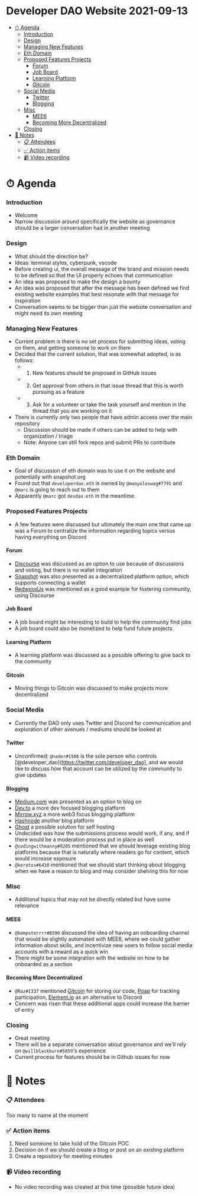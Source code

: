 <h1>Developer DAO Website 2021-09-13</h1>

- [⏱ Agenda](#-agenda)
    - [Introduction](#introduction)
    - [Design](#design)
    - [Managing New Features](#managing-new-features)
    - [Eth Domain](#eth-domain)
    - [Proposed Features Projects](#proposed-features-projects)
      - [Forum](#forum)
      - [Job Board](#job-board)
      - [Learning Platform](#learning-platform)
      - [Gitcoin](#gitcoin)
    - [Social Media](#social-media)
      - [Twitter](#twitter)
      - [Blogging](#blogging)
    - [Misc](#misc)
      - [MEE6](#mee6)
      - [Becoming More Decentralized](#becoming-more-decentralized)
    - [Closing](#closing)
- [📝 Notes](#-notes)
    - [📋 Attendees](#-attendees)
    - [✅ Action items](#-action-items)
    - [📹 Video recording](#-video-recording)

# ⏱ Agenda

### Introduction

- Welcome
- Narrow discussion around specifically the website as governance should be a larger conversation had in another meeting

### Design

- What should the direction be?
- Ideas: terminal styles, cyberpunk, vscode
- Before creating ui, the overall message of the brand and mission needs to be defined so that the UI properly echoes that communication
- An idea was proposed to make the design a bounty
- An idea was proposed that after the message has been defined we find existing website examples that best resonate with that message for inspiration
- Conversation seems to be bigger than just the website conversation and might need its own meeting

### Managing New Features

- Current problem is there is no set process for submitting ideas, voting on them, and getting someone to work on them
- Decided that the current solution, that was somewhat adopted, is as follows:
  - 1. New features should be proposed in GitHub issues
  - 2. Get approval from others in that issue thread that this is worth pursuing as a feature
  - 3. Ask for a volunteer or take the task yourself and mention in the thread that you are working on it
- There is currently only two people that have admin access over the main repository
  - Discussion should be made if others can be added to help with organization / triage
  - Note: Anyone can still fork repos and submit PRs to contribute

### Eth Domain

- Goal of discussion of eth domain was to use it on the website and potentially with snapshot.org
- Found out that `developerdao.eth` is owned by `@manyoloswag#7791` and `@marc` is going to reach out to them
- Apparently `@marc` got `devdao.eth` in the meantime

### Proposed Features Projects

- A few features were discussed but ultimately the main one that came up was a Forum to centralize the information regarding topics versus having everything on Discord

#### Forum

- [Discourse](https://www.discourse.org) was discussed as an option to use because of discussions and voting, but there is no wallet integration
- [Snapshot](https://snapshot.org/#/) was also presented as a decentralized platform option, which supports connecting a wallet
- [RedwoodJs](https://community.redwoodjs.com/) was mentioned as a good example for fostering community, using Discourse

#### Job Board

- A job board might be interesting to build to help the community find jobs
- A job board could also be monetized to help fund future projects

#### Learning Platform

- A learning platform was discussed as a possible offering to give back to the community

#### Gitcoin

- Moving things to Gitcoin was discussed to make projects more decentralized

### Social Media

- Currently the DAO only uses Twitter and Discord for communication and exploration of other avenues / mediums should be looked at

#### Twitter

- Unconfirmed: `@nader#1506` is the sole person who controls [@developer_dao](https://twitter.com/developer_dao], and we would like to discuss how that account can be utilized by the community to give updates

#### Blogging

- [Medium.com](https://medium.com) was presented as an option to blog on
- [Dev.to](https://dev.to) a more dev focused blogging platform
- [Mirrow.xyz](https://mirrow.xyz) a more web3 focus blogging platform
- [Hashnode](https://hashnode.com) another blog platform
- [Ghost](https://ghost.org) a possible solution for self hosting
- Undecided was how the submissions process would work, if any, and if there would be a moderation process put in place as well
- `@codingwithmanny#0205` mentioned that we should leverage existing blog platforms because that is naturally where readers go for content, which would increase exposure
- `@keretos#6430` mentioned that we should start thinking about blogging when we have a reason to blog and may consider shelving this for now

### Misc

- Additional topics that may not be directly related but have some relevance

#### MEE6

- `@kempsterrrr#8590` discussed the idea of having an onboarding channel that would be slightly automated with MEE6, where we could gather information about skills, and incentivize new users to follow social media accounts with a reward as a quick win
- There might be some integration with the website on how to be onboarded as a section

#### Becoming More Decentralized

- `@Raz#1337` mentioned [Gitcoin](https://gitcoin.co/how/funder) for storing our code, [Poap](https://poap.xyz/faqs) for tracking participation, [Element.io](https://element.io) as an alternative to Discord
- Concern was risen that these additional apps could increase the barrier of entry

### Closing

- Great meeting
- There will be a separate conversation about governance and we'll rely on `@willblackburn#5859`'s experience
- Current process for features should be in Github issues for now

# 📝 Notes

### 📋 Attendees

Too many to name at the moment

### ✅ Action items

1. Need someone to take hold of the Gitcoin POC
2. Decision on if we should create a blog or post on an existing platform
3. Create a repository for meeting minutes

### 📹 Video recording

- No video recording was created at this time (possible future idea)